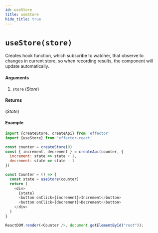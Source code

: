 ```yaml
---
id: useStore
title: useStore
hide_title: true
---
```


# `useStore(store)`

Creates hook function, which subscribe to watcher, that observe to changes in current store, so when recording results, the component will update automatically.

#### Arguments

1. `store` (_Store_)

#### Returns

(_State_)

#### Example

```js
import {createStore, createApi} from 'effector'
import {useStore} from 'effector-react'

const counter = createStore(0)
const { increment, decrement } = createApi(counter, {
  increment: state => state + 1,
  decrement: state => state - 1
})

const Counter = () => {
  const state = useStore(counter)
  return (
    <div>
      {state}
      <button onClick={increment}>Increment</button>
      <button onClick={decrement}>Decrement</button>
    </div>
  )
}

ReactDOM.render(<Counter />, document.getElementById("root"));
```

